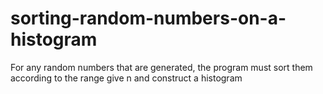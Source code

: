 # sorting-random-numbers-on-a-histogram
For any random numbers that are generated, the program must sort them according to the range give n and construct a histogram
